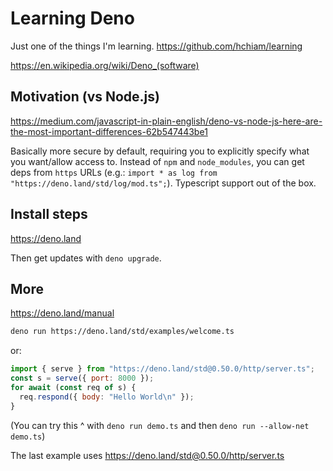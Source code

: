# Learning Deno

Just one of the things I'm learning. <https://github.com/hchiam/learning>

<https://en.wikipedia.org/wiki/Deno_(software)>

## Motivation (vs Node.js)

<https://medium.com/javascript-in-plain-english/deno-vs-node-js-here-are-the-most-important-differences-62b547443be1>

Basically more secure by default, requiring you to explicitly specify what you want/allow access to. Instead of `npm` and `node_modules`, you can get deps from `https` URLs (e.g.: `import * as log from "https://deno.land/std/log/mod.ts";`). Typescript support out of the box.

## Install steps

<https://deno.land>

Then get updates with `deno upgrade`.

## More

<https://deno.land/manual>

```bash
deno run https://deno.land/std/examples/welcome.ts
```

or:

```js
import { serve } from "https://deno.land/std@0.50.0/http/server.ts";
const s = serve({ port: 8000 });
for await (const req of s) {
  req.respond({ body: "Hello World\n" });
}
```

(You can try this ^ with `deno run demo.ts` and then `deno run --allow-net demo.ts`)

The last example uses <https://deno.land/std@0.50.0/http/server.ts>
